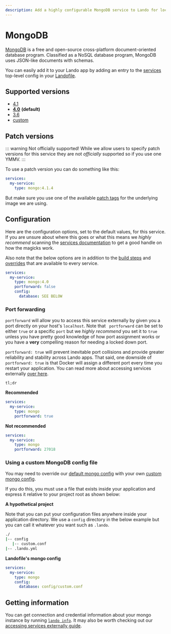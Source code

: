 ```yaml
---
description: Add a highly configurable MongoDB service to Lando for local development with all the power of Docker and Docker Compose.
---
```


# MongoDB

[MongoDB](https://en.wikipedia.org/wiki/MongoDB)  is a free and open-source cross-platform document-oriented database program. Classified as a NoSQL database program, MongoDB uses JSON-like documents with schemas.

You can easily add it to your Lando app by adding an entry to the [services](./../config/services.md) top-level config in your [Landofile](./../config/lando.md).

## Supported versions

*   [4.1](https://hub.docker.com/r/bitnami/mongodb)
*   **[4.0](https://hub.docker.com/r/bitnami/mongodb)** **(default)**
*   [3.6](https://hub.docker.com/r/bitnami/mongodb)
*   [custom](./../config/services.md#advanced)

## Patch versions

::: warning Not officially supported!
While we allow users to specify patch versions for this service they are not *officially* supported so if you use one YMMV.
:::

To use a patch version you can do something like this:

```yaml
services:
  my-service:
    type: mongo:4.1.4
```

But make sure you use one of the available [patch tags](https://hub.docker.com/r/bitnami/mongodb/tags) for the underlying image we are using.

## Configuration

Here are the configuration options, set to the default values, for this service. If you are unsure about where this goes or what this means we *highly recommend* scanning the [services documentation](./../config/services.md) to get a good handle on how the magicks work.

Also note that the below options are in addition to the [build steps](./../config/services.md#build-steps) and [overrides](./../config/services.md#overrides) that are available to every service.

```yaml
services:
  my-service:
    type: mongo:4.0
    portforward: false
    config:
      database: SEE BELOW
```

### Port forwarding

`portforward` will allow you to access this service externally by given you a port directly on your host's `localhost`. Note that ` portforward` can be set to either `true` or a specific `port` but we *highly recommend* you set it to `true` unless you have pretty good knowledge of how port assignment works or you have a **very** compelling reason for needing a locked down port.

`portforward: true` will prevent inevitable port collisions and provide greater reliability and stability across Lando apps. That said, one downside of `portforward: true` is that Docker will assign a different port every time you restart your application. You can read more about accessing services externally [over here](./../guides/external-access.md).

`tl;dr`

**Recommended**

```yaml
services:
  my-service:
    type: mongo
    portforward: true
```

**Not recommended**

```yaml
services:
  my-service:
    type: mongo
    portforward: 27018
```

### Using a custom MongoDB config file

You may need to override our [default mongo config](https://github.com/lando/lando/tree/master/plugins/lando-services/services/mongo) with your own [custom mongo config](https://docs.mongodb.com/manual/reference/configuration-options/).

If you do this, you must use a file that exists inside your application and express it relative to your project root as shown below:

**A hypothetical project**

Note that you can put your configuration files anywhere inside your application directory. We use a `config` directory in the below example but you can call it whatever you want such as `.lando`.

```bash
./
|-- config
   |-- custom.conf
|-- .lando.yml
```

**Landofile's mongo config**

```yaml
services:
  my-service:
    type: mongo
    config:
      database: config/custom.conf
```

## Getting information

You can get connection and credential information about your mongo instance by running [`lando info`](./../cli/info.md). It may also be worth checking out our [accessing services externally guide](./../guides/external-access.md).

<RelatedGuides tag="Databases"/>

